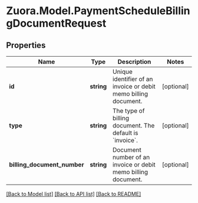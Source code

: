 
# Zuora.Model.PaymentScheduleBillingDocumentRequest

## Properties

Name | Type | Description | Notes
------------ | ------------- | ------------- | -------------
**id** | **string** | Unique identifier of an invoice or debit memo billing document. | [optional] 
**type** | **string** | The type of billing document. The default is &#x60;invoice&#x60;. | [optional] 
**billing_document_number** | **string** | Document number of an invoice or debit memo billing document. | [optional] 

[[Back to Model list]](../README.md#documentation-for-models)
[[Back to API list]](../README.md#documentation-for-api-endpoints)
[[Back to README]](../README.md)


